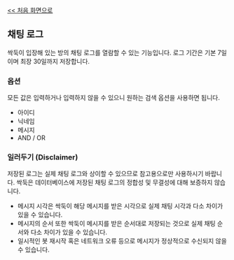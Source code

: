 [<< 처음 화면으로](../index.md)

## 채팅 로그
싹둑이 입장해 있는 방의 채팅 로그를 열람할 수 있는 기능입니다. 로그 기간은 기본 7일이며 최장 30일까지 저장합니다.

### 옵션
모든 값은 입력하거나 입력하지 않을 수 있으니 원하는 검색 옵션을 사용하면 됩니다.
* 아이디
* 닉네임
* 메시지
* AND / OR

### 일러두기 (Disclaimer)
저장된 로그는 실제 채팅 로그와 상이할 수 있으므로 참고용으로만 사용하시기 바랍니다. 싹둑은 데이터베이스에 저장된 채팅 로그의 정합성 및 무결성에 대해 보증하지 않습니다.

* 메시지 시각은 싹둑이 해당 메시지를 받은 시각으로 실제 채팅 시각과 다소 차이가 있을 수 있습니다.
* 메시지의 순서 또한 싹둑이 메시지를 받은 순서대로 저장되는 것으로 실제 채팅 순서와 다소 차이가 있을 수 있습니다.
* 일시적인 봇 재시작 혹은 네트워크 오류 등으로 메시지가 정상적으로 수신되지 않을 수 있습니다.